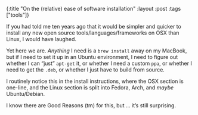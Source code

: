 {:title "On the (relative) ease of software installation"
 :layout :post
 :tags ["tools"]}

If you had told me ten years ago that it would be simpler and quicker to install any new open source tools/languages/frameworks on OSX than Linux, I would have laughed.

Yet here we are. _Anything_ I need is a `brew install` away on my MacBook, but if I need to set it up in an Ubuntu environment, I need to figure out whether I can “just” `apt-get` it, or whether I need a custom `ppa`, or whether I need to get the `.deb`, or whether I just have to build from source.

I routinely notice this in the install instructions, where the OSX section is one-line, and the Linux section is split into Fedora, Arch, and _maybe_  Ubuntu/Debian.

I know there are Good Reasons (tm) for this, but … it’s still surprising.
